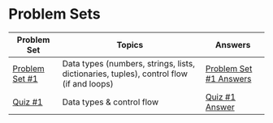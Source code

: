 # Problem Sets

| Problem Set | Topics | Answers |
| - | - | - |
| [Problem Set #1](problemset_1.ipynb) | Data types (numbers, strings, lists, dictionaries, tuples), control flow (if and loops) | [Problem Set #1 Answers](problemset_1_answers.ipynb) |
| [Quiz #1](quiz1.ipynb) | Data types & control flow | [Quiz #1 Answer](quiz1_answer.ipynb) |
